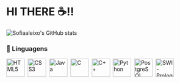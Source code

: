 # HI THERE ☕!!


![Sofiaaleixo's GitHub stats](https://github-readme-stats.vercel.app/api?username=Sofiaaleixo&show_icons=true&theme=dracula&hide_border=true&locale=pt-BR)

### 🧰 Linguagens

<p align="left">
  <img alt="HTML5" src="https://cdn.jsdelivr.net/gh/devicons/devicon/icons/html5/html5-original.svg" width="48" />&nbsp;
  <img alt="CSS3" src="https://cdn.jsdelivr.net/gh/devicons/devicon/icons/css3/css3-original.svg" width="48" />&nbsp;
  <img alt="Java" src="https://cdn.jsdelivr.net/gh/devicons/devicon/icons/java/java-original.svg" width="48" />&nbsp;
  <img alt="C" src="https://cdn.jsdelivr.net/gh/devicons/devicon/icons/c/c-original.svg" width="48" />&nbsp;
  <img alt="C++" src="https://cdn.jsdelivr.net/gh/devicons/devicon/icons/cplusplus/cplusplus-original.svg" width="48" />&nbsp;
  <img alt="Python" src="https://cdn.jsdelivr.net/gh/devicons/devicon/icons/python/python-original.svg" width="48" />&nbsp;
  <img alt="PostgreSQL" src="https://cdn.jsdelivr.net/gh/devicons/devicon/icons/postgresql/postgresql-original.svg" width="48" />&nbsp;
  <img alt="SWI-Prolog" src="./assets/swipl.svg" width="48" />&nbsp;
</p>
